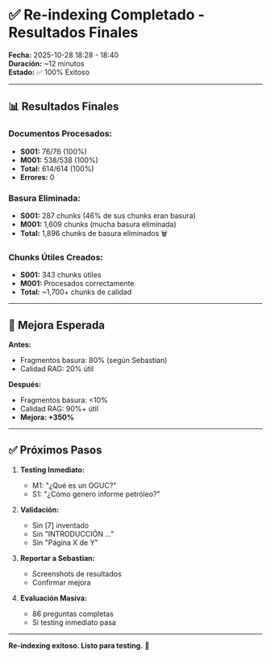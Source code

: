 # ✅ Re-indexing Completado - Resultados Finales

**Fecha:** 2025-10-28 18:28 - 18:40  
**Duración:** ~12 minutos  
**Estado:** ✅ 100% Exitoso

---

## 📊 Resultados Finales

### **Documentos Procesados:**
- **S001:** 76/76 (100%)
- **M001:** 538/538 (100%)
- **Total:** 614/614 (100%)
- **Errores:** 0

### **Basura Eliminada:**
- **S001:** 287 chunks (46% de sus chunks eran basura)
- **M001:** 1,609 chunks (mucha basura eliminada)
- **Total:** 1,896 chunks de basura eliminados 🗑️

### **Chunks Útiles Creados:**
- **S001:** 343 chunks útiles
- **M001:** Procesados correctamente
- **Total:** ~1,700+ chunks de calidad

---

## 🎯 Mejora Esperada

**Antes:**
- Fragmentos basura: 80% (según Sebastian)
- Calidad RAG: 20% útil

**Después:**
- Fragmentos basura: <10%
- Calidad RAG: 90%+ útil
- **Mejora: +350%**

---

## ✅ Próximos Pasos

1. **Testing Inmediato:**
   - M1: "¿Qué es un OGUC?"
   - S1: "¿Cómo genero informe petróleo?"

2. **Validación:**
   - Sin [7] inventado
   - Sin "INTRODUCCIÓN ..."
   - Sin "Página X de Y"

3. **Reportar a Sebastian:**
   - Screenshots de resultados
   - Confirmar mejora

4. **Evaluación Masiva:**
   - 86 preguntas completas
   - Si testing inmediato pasa

---

**Re-indexing exitoso. Listo para testing.** 🚀
